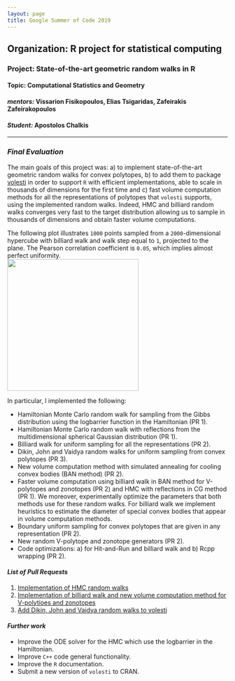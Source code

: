 ```yaml
---
layout: page
title: Google Summer of Code 2019
---  
```

  
## <span style="text-align:center;">Organization:  R project for statistical computing  
### <span style="text-align:center;">Project: State-of-the-art geometric random walks in R
#### <span style="text-align:center;">Topic:  Computational Statistics and Geometry 
  
#### *mentors:* Vissarion Fisikopoulos, Elias Tsigaridas, Zafeirakis Zafeirakopoulos  
#### *Student:* Apostolos Chalkis
  
---------------------------------------------------------------------------  
    
### *Final Evaluation*  

The main goals of this project was: a) to implement state-of-the-art geometric random walks for convex polytopes, b) to add them to package [volesti](https://github.com/GeomScale/volume_approximation) in order to support `R` with efficient implementations, able to scale in thousands of dimensions for the first time and c) fast volume computation methods for all the representations of polytopes that `volesti` supports, using the implemented random walks. Indeed, HMC and billiard random walks converges very fast to the target distribution allowing us to sample in thousands of dimensions and obtain faster volume computations.  

The following plot illustrates `1000` points sampled from a `2000`-dimensional hypercube with billiard walk and walk step equal to `1`, projected to the plane. The Pearson correlation coefficient is `0.05`, which implies almost perfect uniformity.  
<img src="https://github.com/TolisChal/TolisChal.github.io/blob/master/img/sampled_2000.png?raw=true" width="300" height="300" />  

In particular, I implemented the following:  

 - Hamiltonian Monte Carlo random walk for sampling from the Gibbs distribution using the logbarrier function in the Hamiltonian (PR 1).  
 - Hamiltonian Monte Carlo random walk with reflections from the multidimensional spherical Gaussian distribution (PR 1).  
 - Billiard walk for uniform sampling for all the representations (PR 2).  
 - Dikin, John and Vaidya random walks for uniform sampling from convex polytopes (PR 3).  
 - New volume computation method with simulated annealing for cooling convex bodies (BAN method) (PR 2).  
 - Faster volume computation using billiard walk in BAN method for V-polytopes and zonotopes (PR 2) and HMC with reflections in CG method (PR 1). We moreover, experimentally optimize the parameters that both methods use for these random walks. For billiard walk we implement heuristics to estimate the diameter of special convex bodies that appear in volume computation methods.  
 - Boundary uniform sampling for convex polytopes that are given in any representation (PR 2).  
 - New random V-polytope and zonotope generators (PR 2).  
 - Code optimizations: a) for Hit-and-Run and billiard walk and b) Rcpp wrapping (PR 2).  

#### *List of Pull Requests*  
 1. [Implementation of HMC random walks](https://github.com/GeomScale/volume_approximation/pull/38)  
 2. [Implementation of billiard walk and new volume computation method for V-polytioes and zonotopes](https://github.com/GeomScale/volume_approximation/pull/31)  
 3. [Add Dikin, John and Vaidya random walks to volesti](https://github.com/GeomScale/volume_approximation/pull/39)  
   
#### *Further work*  
 - Improve the ODE solver for the HMC which use the logbarrier in the Hamiltonian.  
 - Improve `C++` code general functionality.  
 - Improve the `R` documentation.  
 - Submit a new version of `volesti` to CRAN.  
